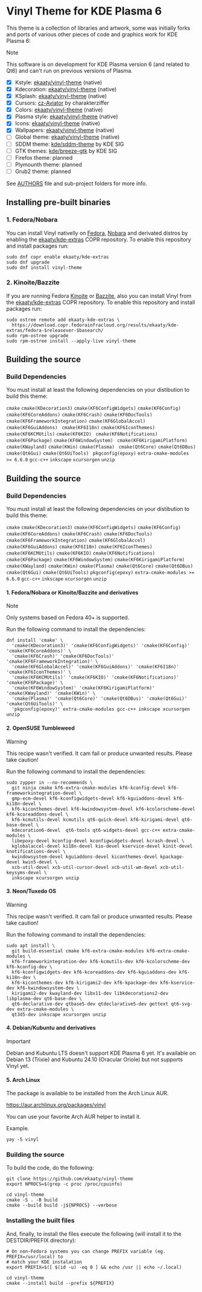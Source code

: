 # Vinyl Theme for KDE Plasma 6

This theme is a collection of libraries and artwork, some was initially forks and ports of various other 
pieces of code and graphics work for KDE Plasma 6:

>[!NOTE]
>This software is on development for KDE Plasma version 6 (and related to Qt6) and can't run on previous versions of Plasma.

- [x] Kstyle: [ekaaty/vinyl-theme](https://github.com/ekaaty/vinyl-theme/tree/main/kstyle/) (native)
- [x] Kdecoration: [ekaaty/vinyl-theme](https://github.com/ekaaty/vinyl-theme/tree/main/kdecoration/) (native)
- [x] KSplash: [ekaaty/vinyl-theme](https://github.com/ekaaty/vinyl-theme/tree/main/splash/) (native)
- [x] Cursors: [cz-Aviator](https://github.com/charakterziffer/cursor-toolbox/) by charakterziffer
- [x] Colors: [ekaaty/vinyl-theme](https://github.com/ekaaty/vinyl-theme/tree/main/colors/) (native)
- [x] Plasma style: [ekaaty/vinyl-theme](https://github.com/ekaaty/vinyl-theme/tree/main/desktoptheme/) (native)
- [x] Icons: [ekaaty/vinyl-theme](https://github.com/ekaaty/vinyl-theme/tree/main/icons/) (native)
- [x] Wallpapers: [ekaaty/vinyl-theme](https://github.com/ekaaty/vinyl-theme/tree/main/wallpapers/) (native)
- [ ] Global theme: [ekaaty/vinyl-theme](https://github.com/ekaaty/vinyl-theme/tree/main/lookandfeel/) (native)
- [ ] SDDM theme: [kde/sddm-theme](https://invent.kde.org/plasma/plasma-desktop/-/tree/master/sddm-theme) by KDE SIG
- [ ] GTK themes: [kde/breeze-gtk](https://github.com/KDE/breeze-gtk) by KDE SIG
- [ ] Firefox theme: planned
- [ ] Plymounth theme: planned
- [ ] Grub2 theme: planned

See [AUTHORS](AUTHORS) file and sub-project folders for more info.

## Installing pre-built binaries

### 1\. Fedora/Nobara

You can install Vinyl nativelly on [Fedora](https://spins.fedoraproject.org/kde/), [Nobara](https://nobaraproject.org) 
and derivated distros by enabling the [ekaaty/kde-extras](https://copr.fedorainfracloud.org/coprs/ekaaty/kde-extras)
COPR repository. To enable this repository and install packages run:

```
sudo dnf copr enable ekaaty/kde-extras
sudo dnf upgrade
sudo dnf install vinyl-theme
```
### 2\. Kinoite/Bazzite

If you are running Fedora [Kinoite](https://fedoraproject.org/atomic-desktops/kinoite/) or 
[Bazzite](https://bazzite.gg/), also you can install Vinyl from the 
[ekaaty/kde-extras](https://copr.fedorainfracloud.org/coprs/ekaaty/kde-extras) COPR repository. 
To enable this repository and install packages run:

```
sudo ostree remote add ekaaty-kde-extras \
  https://download.copr.fedorainfracloud.org/results/ekaaty/kde-extras/fedora-$releasever-$basearch/
sudo rpm-ostree upgrade
sudo rpm-ostree install --apply-live vinyl-theme
```
## Building the source

### Build Dependencies

You must install at least the following dependencies on your distibution to
build this theme:

`cmake` `cmake(KDecoration3)` `cmake(KF6ConfigWidgets)` `cmake(KF6Config)` `
cmake(KF6CoreAddons)` `cmake(KF6Crash)` `cmake(KF6DocTools)` `
cmake(KF6FrameworkIntegration)` `cmake(KF6GlobalAccel)` `cmake(KF6GuiAddons)` `
cmake(KF6I18n)` `cmake(KF6IconThemes)` `cmake(KF6KCMUtils)` `cmake(KF6KIO)` `
cmake(KF6Notifications)` `cmake(KF6Package)` `cmake(KF6WindowSystem)` `
cmake(KF6KirigamiPlatform)` `cmake(KWayland)` `cmake(KWin)` `cmake(Plasma)` `
cmake(Qt6Core)` `cmake(Qt6DBus)` `cmake(Qt6Gui)` `cmake(Qt6UiTools)` `
pkgconfig(epoxy)` `extra-cmake-modules >= 6.6.0` `gcc-c++` `inkscape` `xcursorgen`
`unzip`


## Building the source

### Build Dependencies

You must install at least the following dependencies on your distibution to build this theme:

``cmake``
``cmake(KDecoration3)``
``cmake(KF6ConfigWidgets)``
``cmake(KF6Config)``
``cmake(KF6CoreAddons)``
``cmake(KF6Crash)``
``cmake(KF6DocTools)``
``cmake(KF6FrameworkIntegration)``
``cmake(KF6GlobalAccel)``
``cmake(KF6GuiAddons)``
``cmake(KF6I18n)``
``cmake(KF6IconThemes)``
``cmake(KF6KCMUtils)``
``cmake(KF6KIO)``
``cmake(KF6Notifications)``
``cmake(KF6Package)``
``cmake(KF6WindowSystem)``
``cmake(KF6KirigamiPlatform)``
``cmake(KWayland)``
``cmake(KWin)``
``cmake(Plasma)``
``cmake(Qt6Core)``
``cmake(Qt6DBus)``
``cmake(Qt6Gui)``
``cmake(Qt6UiTools)``
``pkgconfig(epoxy)``
``extra-cmake-modules >= 6.6.0``
``gcc-c++``
``inkscape``
``xcursorgen``
``unzip``

#### 1\. Fedora/Nobara or Kinoite/Bazzite and derivatives

> [!NOTE]
> Only systems based on Fedora 40+ is supported. 

Run the following command to install the dependencies:

```shell
dnf install 'cmake' \
  'cmake(KDecoration3)' 'cmake(KF6ConfigWidgets)' 'cmake(KF6Config)' 'cmake(KF6CoreAddons)' \
  'cmake(KF6Crash)' 'cmake(KF6DocTools)' 'cmake(KF6FrameworkIntegration)' \
  'cmake(KF6GlobalAccel)' 'cmake(KF6GuiAddons)' 'cmake(KF6I18n)' 'cmake(KF6IconThemes)' \
  'cmake(KF6KCMUtils)' 'cmake(KF6KIO)' 'cmake(KF6Notifications)' 'cmake(KF6Package)' \
  'cmake(KF6WindowSystem)' 'cmake(KF6KirigamiPlatform)' 'cmake(KWayland)' 'cmake(KWin)' \
  'cmake(Plasma)' 'cmake(Qt6Core)' 'cmake(Qt6DBus)' 'cmake(Qt6Gui)' 'cmake(Qt6UiTools)' \
  'pkgconfig(epoxy)' extra-cmake-modules gcc-c++ inkscape xcursorgen unzip
```

#### 2\. OpenSUSE Tumbleweed

> [!WARNING]
> This recipe wasn't verified. It cam fail or produce unwanted results. Please take caution!

Run the following command to install the dependencies:

```shell
sudo zypper in --no-recommends \
  git ninja cmake kf6-extra-cmake-modules kf6-kconfig-devel kf6-frameworkintegration-devel \
  gmp-ecm-devel kf6-kconfigwidgets-devel kf6-kguiaddons-devel kf6-ki18n-devel \
  kf6-kiconthemes-devel kf6-kwindowsystem-devel kf6-kcolorscheme-devel kf6-kcoreaddons-devel \
  kf6-kcmutils-devel kcmutils qt6-quick-devel kf6-kirigami-devel qt6-base-devel \
  kdecoration6-devel  qt6-tools qt6-widgets-devel gcc-c++ extra-cmake-modules \
  libepoxy-devel kconfig-devel kconfigwidgets-devel kcrash-devel \
  kglobalaccel-devel ki18n-devel kio-devel kservice-devel kinit-devel knotifications-devel \
  kwindowsystem-devel kguiaddons-devel kiconthemes-devel kpackage-devel kwin5-devel \
  xcb-util-devel xcb-util-cursor-devel xcb-util-wm-devel xcb-util-keysyms-devel \
  inkscape xcursorgen unzip
```

#### 3\. Neon/Tuxedo OS

> [!WARNING]
> This recipe wasn't verified. It cam fail or produce unwanted results. Please take caution!

Run the following command to install the dependencies:

```shell
sudo apt install \
  git build-essential cmake kf6-extra-cmake-modules kf6-extra-cmake-modules \
  kf6-frameworkintegration-dev kf6-kcmutils-dev kf6-kcolorscheme-dev kf6-kconfig-dev \
  kf6-kconfigwidgets-dev kf6-kcoreaddons-dev kf6-kguiaddons-dev kf6-ki18n-dev \
  kf6-kiconthemes-dev kf6-kirigami2-dev kf6-kpackage-dev kf6-kservice-dev kf6-kwindowsystem-dev \
  kirigami2-dev kwayland-dev libx11-dev libkdecorations2-dev libplasma-dev qt6-base-dev \
  qt6-declarative-dev qtbase5-dev qtdeclarative5-dev gettext qt6-svg-dev extra-cmake-modules \
  qt3d5-dev inkscape xcursorgen unzip
```

#### 4\. Debian/Kubuntu and derivatives

>[!IMPORTANT]
>Debian and Kubuntu LTS doesn't support KDE Plasma 6 yet. 
>It's available on Debian 13 (Trixie) and Kubuntu 24.10 (Oracular Oriole) but not supports Vinyl yet.

#### 5\. Arch Linux

The package is available to be installed from the Arch Linux AUR.

https://aur.archlinux.org/packages/vinyl

You can use your favorite Arch AUR helper to install it.

Example.

```shell
yay -S vinyl
```

### Building the source

To build the code, do the following:

```shell
git clone https://github.com/ekaaty/vinyl-theme
export NPROCS=$(grep -c proc /proc/cpuinfo)

cd vinyl-theme
cmake -S . -B build
cmake --build build -j${NPROCS} --verbose
```

### Installing the built files

And, finally, to install the files execute the following (will install it to the DESTDIR/PREFIX
directory):

```shell
# On non-Fedora systems you can change PREFIX variable (eg. PREFIX=/usr/local) to
# match your KDE instalation
export PREFIX=$([ $(id -u) -eq 0 ] && echo /usr || echo ~/.local)

cd vinyl-theme
cmake --install build --prefix ${PREFIX}
```
